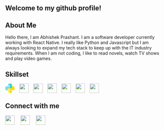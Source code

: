 ## **Welcome to my github profile!**

## **About Me**

Hello there, I am Abhishek Prashant. I am a software developer currently working with React Native. I really like Python and Javascript but I am always looking to expand my tech stack to keep up with the IT industry requirements. When I am not coding, I like to read novels, watch TV shows and play video games.

## **Skillset**
<div style = "display: flex;">
    <img src = "img/python.svg" width = "30px" height = "30px" style = "margin-right: 15px" />
    <img src = "https://drive.google.com/uc?export=view&id=1ufwO2lHfq4r-m6kFSw2t23omwtLdPiSr" width = "30px" height = "30px" style = "margin-right: 15px" />
    <img src = "https://drive.google.com/uc?export=view&id=1ezMQkTO0Pj3eFvRjOI5Ieyjz6aEG2Jtm" width = "30px" height = "30px" style = "margin-right: 15px" />
    <img src = "https://drive.google.com/uc?export=view&id=1B2Q9p5UN2f1oZ1T1UAzkqhlryeamEOCL" width = "30px" height = "30px" style = "margin-right: 15px" />
    <img src = "https://drive.google.com/uc?export=view&id=1DAl77Giu0ImSWv8lh6fXFkj0FOrkSSsW" width = "30px" height = "30px" style = "margin-right: 15px" />
    <img src = "https://drive.google.com/uc?export=view&id=1GvoBrUstrBBQDa8cRCom6LirhLeNn_kR" width = "30px" height = "30px" style = "margin-right: 15px" />
    <img src = "https://drive.google.com/uc?export=view&id=1SJE9hgL1WgNqapwOK1NbBBdIo2pqXb3j" width = "30px" height = "30px" style = "margin-right: 15px" />
</div>

## **Connect with me**

[<img src = "https://drive.google.com/uc?export=view&id=1BN5stF8JsULqEwYnt_BA50u1tKWOkowx" width = "30px" height = "30px" style = "margin-right: 15px" />](https://www.facebook.com/abhishek.prashant.35728)
[<img src = "https://drive.google.com/uc?export=view&id=1NsMTU79YjvgPlW46xAsvXXeHFeKXJ2k_" width = "30px" height = "30px" style = "margin-right: 15px" />](https://www.linkedin.com/in/abhishek-prashant-92b152a9/)
[<img src = "https://drive.google.com/uc?export=view&id=1WR4Ii-6nQ8ZpmHqUnffipjRf60dDJMtF" width = "30px" height = "30px" />](https://twitter.com/The1WhoIsMany)